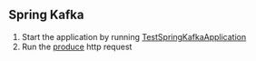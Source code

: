 ## Spring Kafka

1. Start the application by
   running [TestSpringKafkaApplication](src/test/java/com/att/training/springboot/examples/TestSpringKafkaApplication.java)
2. Run the [produce](http/produce.http) http request 
